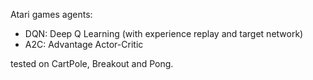 Atari games agents:
* DQN: Deep Q Learning (with experience replay and target network)
* A2C: Advantage Actor-Critic

tested on CartPole, Breakout and Pong.

